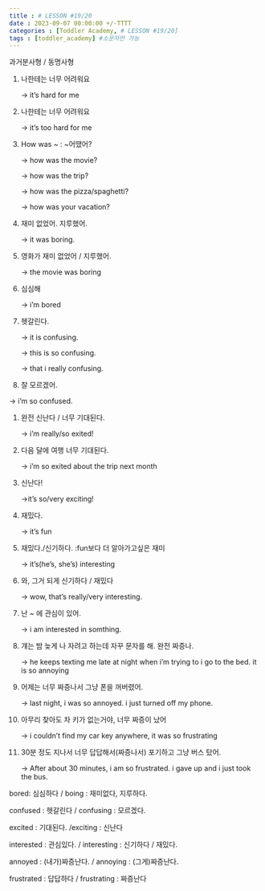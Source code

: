 ```yaml
---
title : # LESSON #19/20
date : 2023-09-07 00:00:00 +/-TTTT
categories : [Toddler Academy, # LESSON #19/20]
tags : [toddler_academy] #소문자만 가능
---
```


과거분사형 / 동명사형

1. 나한테는 너무 어려워요 
    
    → it’s hard for me
    
2. 나한테는 너무 어려워요
    
    → it’s too hard for me
    
3. How was ~ : ~어땠어?
    
    → how was the movie?
    
    → how was the trip?
    
    → how was the pizza/spaghetti?
    
    → how was your vacation?
    
4. 재미 없었어. 지루했어.
    
    → it was boring.
    
5. 영화가 재미 없었어 / 지루했어.
    
    → the movie was boring
    
6. 심심해
    
    → i’m bored
    
7. 헷갈린다.
    
    → it is confusing.
    
    → this is so confusing.
    
    → that i really confusing.
    

 8.  잘 모르겠어. 

 → i’m so confused.

1. 완전 신난다 / 너무 기대된다.
    
    → i’m really/so exited! 
    
2. 다음 달에 여행 너무 기대된다.
    
    → i’m so exited about the trip next month
    
3. 신난다!
    
    →it’s so/very exciting!
    
4. 재밌다.
    
    → it’s fun
    
5. 재밌다./신기하다. :fun보다 더 알아가고싶은 재미
    
    → it’s(he’s, she’s) interesting
    
6. 와, 그거 되게 신기하다 / 재밌다
    
    → wow, that’s really/very interesting.
    
7. 난 ~ 에 관심이 있어.
    
    → i am interested in somthing.
    
8. 걔는 밤 늦게 나 자려고 하는데 자꾸 문자를 해. 완전 짜증나.
    
    → he keeps texting me late at night when i’m trying to i go to the bed. it is so annoying
    
9. 어제는 너무 짜증나서 그냥 폰을 꺼버렸어.
    
    → last night, i was so annoyed. i just turned off my phone.
    
10. 아무리 찾아도 차 키가 없는거야, 너무 짜증이 났어
    
    → i couldn’t find my car key anywhere, it was so frustrating
    
11. 30분 정도 지나서 너무 답답해서(짜증나서) 포기하고 그냥 버스 탔어.
    
    → After about 30 minutes, i am so frustrated. i gave up and i just took the bus.
    

bored: 심심하다 / boing : 재미없다, 지루하다. 

confused : 헷갈린다 / confusing : 모르겠다.

excited : 기대된다.  /exciting : 신난다

interested : 관심있다.  / interesting : 신기하다 / 재밌다.

annoyed : (내가)짜증난다. / annoying : (그게)짜증난다.

frustrated : 답답하다 / frustrating : 짜증난다